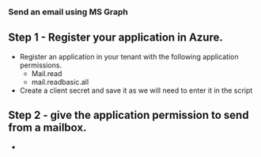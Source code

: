 ### Send an email using MS Graph

## Step 1 - Register your application in Azure.
* Register an application in your tenant with the following application permissions.
  - Mail.read
  - mail.readbasic.all
* Create a client secret and save it as we will need to enter it in the script

## Step 2 - give the application permission to send from a mailbox.
* 
